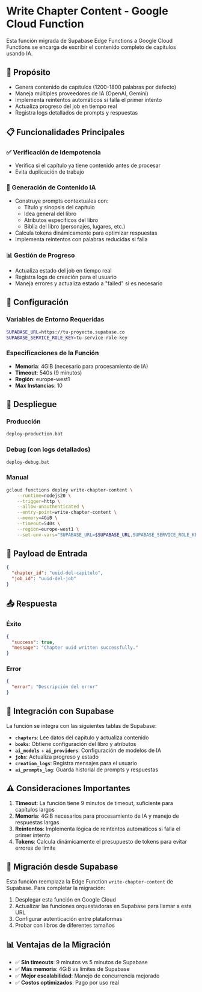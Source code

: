 # Write Chapter Content - Google Cloud Function

Esta función migrada de Supabase Edge Functions a Google Cloud Functions se encarga de escribir el contenido completo de capítulos usando IA.

## 🎯 **Propósito**

- Genera contenido de capítulos (1200-1800 palabras por defecto)
- Maneja múltiples proveedores de IA (OpenAI, Gemini)
- Implementa reintentos automáticos si falla el primer intento
- Actualiza progreso del job en tiempo real
- Registra logs detallados de prompts y respuestas

## 📋 **Funcionalidades Principales**

### ✅ **Verificación de Idempotencia**
- Verifica si el capítulo ya tiene contenido antes de procesar
- Evita duplicación de trabajo

### 🧠 **Generación de Contenido IA**
- Construye prompts contextuales con:
  - Título y sinopsis del capítulo
  - Idea general del libro
  - Atributos específicos del libro
  - Biblia del libro (personajes, lugares, etc.)
- Calcula tokens dinámicamente para optimizar respuestas
- Implementa reintentos con palabras reducidas si falla

### 📊 **Gestión de Progreso**
- Actualiza estado del job en tiempo real
- Registra logs de creación para el usuario
- Maneja errores y actualiza estado a "failed" si es necesario

## 🔧 **Configuración**

### Variables de Entorno Requeridas
```bash
SUPABASE_URL=https://tu-proyecto.supabase.co
SUPABASE_SERVICE_ROLE_KEY=tu-service-role-key
```

### Especificaciones de la Función
- **Memoria**: 4GiB (necesario para procesamiento de IA)
- **Timeout**: 540s (9 minutos)
- **Región**: europe-west1
- **Max Instancias**: 10

## 🚀 **Despliegue**

### Producción
```bash
deploy-production.bat
```

### Debug (con logs detallados)
```bash
deploy-debug.bat
```

### Manual
```bash
gcloud functions deploy write-chapter-content \
    --runtime=nodejs20 \
    --trigger=http \
    --allow-unauthenticated \
    --entry-point=write-chapter-content \
    --memory=4GiB \
    --timeout=540s \
    --region=europe-west1 \
    --set-env-vars="SUPABASE_URL=$SUPABASE_URL,SUPABASE_SERVICE_ROLE_KEY=$SUPABASE_SERVICE_ROLE_KEY"
```

## 📝 **Payload de Entrada**

```json
{
  "chapter_id": "uuid-del-capitulo",
  "job_id": "uuid-del-job"
}
```

## 📤 **Respuesta**

### Éxito
```json
{
  "success": true,
  "message": "Chapter uuid written successfully."
}
```

### Error
```json
{
  "error": "Descripción del error"
}
```

## 🔄 **Integración con Supabase**

La función se integra con las siguientes tablas de Supabase:

- **`chapters`**: Lee datos del capítulo y actualiza contenido
- **`books`**: Obtiene configuración del libro y atributos
- **`ai_models`** + **`ai_providers`**: Configuración de modelos de IA
- **`jobs`**: Actualiza progreso y estado
- **`creation_logs`**: Registra mensajes para el usuario
- **`ai_prompts_log`**: Guarda historial de prompts y respuestas

## ⚠️ **Consideraciones Importantes**

1. **Timeout**: La función tiene 9 minutos de timeout, suficiente para capítulos largos
2. **Memoria**: 4GiB necesarios para procesamiento de IA y manejo de respuestas largas
3. **Reintentos**: Implementa lógica de reintentos automáticos si falla el primer intento
4. **Tokens**: Calcula dinámicamente el presupuesto de tokens para evitar errores de límite

## 🔗 **Migración desde Supabase**

Esta función reemplaza la Edge Function `write-chapter-content` de Supabase. Para completar la migración:

1. Desplegar esta función en Google Cloud
2. Actualizar las funciones orquestadoras en Supabase para llamar a esta URL
3. Configurar autenticación entre plataformas
4. Probar con libros de diferentes tamaños

## 📊 **Ventajas de la Migración**

- ✅ **Sin timeouts**: 9 minutos vs 5 minutos de Supabase
- ✅ **Más memoria**: 4GiB vs límites de Supabase
- ✅ **Mejor escalabilidad**: Manejo de concurrencia mejorado
- ✅ **Costos optimizados**: Pago por uso real
